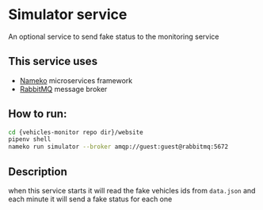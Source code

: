 # Simulator service
An optional service to send fake status to the monitoring service

## This service uses
* [Nameko](https://nameko.readthedocs.io/en/stable/) microservices framework
* [RabbitMQ](https://www.rabbitmq.com/) message broker

## How to run:
```bash
cd {vehicles-monitor repo dir}/website
pipenv shell
nameko run simulator --broker amqp://guest:guest@rabbitmq:5672
```

## Description
when this service starts it will read the fake vehicles ids from `data.json` and each minute it will send a fake status 
for each one